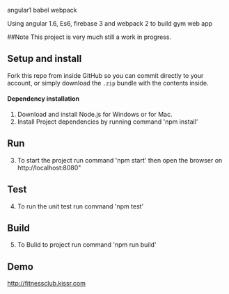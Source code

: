angular1 babel webpack

Using angular 1.6, Es6, firebase 3 and webpack 2 to build gym web app 

##Note 
This project is very much still a work in progress.

## Setup and install

Fork this repo from inside GitHub so you can commit directly to your account, or simply download the `.zip` bundle with the contents inside.

#### Dependency installation

1. Download and install Node.js for Windows or for Mac.
2. Install Project dependencies by running command 'npm install'
## Run
3. To start the project run command 'npm start' then open the browser on http://localhost:8080"
## Test
4. To run the unit test run command 'npm test'
## Build
5. To Bulid to project run command 'npm run build'


## Demo 

http://fitnessclub.kissr.com
